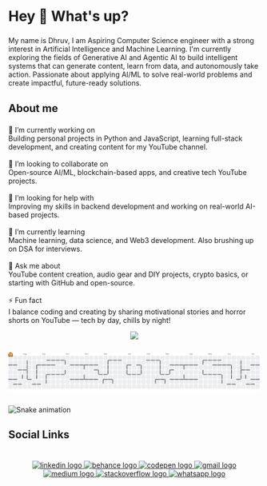<h1 align="left">Hey 👋 What's up?</h1>

###

<p align="left">My name is Dhruv, I am Aspiring Computer Science engineer with a strong interest in Artificial Intelligence and Machine Learning. I'm currently exploring the fields of Generative AI and Agentic AI to build intelligent systems that can generate content, learn from data, and autonomously take action. Passionate about applying AI/ML to solve real-world problems and create impactful, future-ready solutions.</p>

###

<h2 align="left">About me</h2>

###

<p align="left">🔭 I’m currently working on<br>Building personal projects in Python and JavaScript, learning full-stack development, and creating content for my YouTube channel.<br><br>👯 I’m looking to collaborate on<br>Open-source AI/ML, blockchain-based apps, and creative tech YouTube projects.<br><br>🤝 I’m looking for help with<br>Improving my skills in backend development and working on real-world AI-based projects.<br><br>🌱 I’m currently learning<br>Machine learning, data science, and Web3 development. Also brushing up on DSA for interviews.<br><br>💬 Ask me about<br>YouTube content creation, audio gear and DIY projects, crypto basics, or starting with GitHub and open-source.<br><br>⚡ Fun fact<br>I balance coding and creating by sharing motivational stories and horror shorts on YouTube — tech by day, chills by night!</p>


<div align="center">
  <img height="200" src="https://media1.giphy.com/media/v1.Y2lkPTc5MGI3NjExbjM3b2M0emFxN2Vnd3ZoOXlqcXA1bXZoMHltdXJjOXNvZGU0bnJpOSZlcD12MV9pbnRlcm5hbF9naWZfYnlfaWQmY3Q9Zw/ENY5vJgJPEfG3Ym14H/giphy.gif"  />
</div>

###

<picture>
  <source media="(prefers-color-scheme: dark)" srcset="https://raw.githubusercontent.com/SilentWizardWIZZ/SilentWizardWIZZ/output/pacman-contribution-graph-dark.svg">
  <source media="(prefers-color-scheme: light)" srcset="https://raw.githubusercontent.com/SilentWizardWIZZ/SilentWizardWIZZ/output/pacman-contribution-graph.svg">
  <img alt="pacman contribution graph" src="https://raw.githubusercontent.com/SilentWizardWIZZ/SilentWizardWIZZ/output/pacman-contribution-graph.svg">
</picture>

###

<img src="https://raw.githubusercontent.com/SilentWizardWIZZ/SilentWizardWIZZ/output/snake.svg" alt="Snake animation" />

###

<h2 align="left">Social Links</h2>

###

<br clear="both">

<div align="center">
  <a href="https://www.linkedin.com/in/dhruv-d-b9b569364/" target="_blank">
    <img src="https://raw.githubusercontent.com/maurodesouza/profile-readme-generator/master/src/assets/icons/social/linkedin/default.svg" width="52" height="40" alt="linkedin logo"  />
  </a>
  <a href="https://www.behance.net/dhruvpolarstar" target="_blank">
    <img src="https://raw.githubusercontent.com/maurodesouza/profile-readme-generator/master/src/assets/icons/social/behance/default.svg" width="52" height="40" alt="behance logo"  />
  </a>
  <a href="https://codepen.io/Dhruv-Polarstar" target="_blank">
    <img src="https://raw.githubusercontent.com/maurodesouza/profile-readme-generator/master/src/assets/icons/social/codepen/default.svg" width="52" height="40" alt="codepen logo"  />
  </a>
  <a href="dhruvpolarstar8@gmail.com" target="_blank">
    <img src="https://raw.githubusercontent.com/maurodesouza/profile-readme-generator/master/src/assets/icons/social/gmail/default.svg" width="52" height="40" alt="gmail logo"  />
  </a>
  <a href="https://medium.com/@nft_man2" target="_blank">
    <img src="https://raw.githubusercontent.com/maurodesouza/profile-readme-generator/master/src/assets/icons/social/medium/default.svg" width="52" height="40" alt="medium logo"  />
  </a>
  <a href="https://stackoverflow.com/users/30604864/dhruv-polarstar" target="_blank">
    <img src="https://raw.githubusercontent.com/maurodesouza/profile-readme-generator/master/src/assets/icons/social/stackoverflow/default.svg" width="52" height="40" alt="stackoverflow logo"  />
  </a>
  <a href="974081308" target="_blank">
    <img src="https://raw.githubusercontent.com/maurodesouza/profile-readme-generator/master/src/assets/icons/social/whatsapp/default.svg" width="52" height="40" alt="whatsapp logo"  />
  </a>
</div>

###
